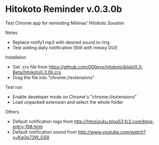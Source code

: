 Hitokoto Reminder v.0.3.0b
==================
Test Chrome app for reminding Milimas' Hitokoto Soushin


Notes
- Replace notify1.mp3 with desired sound to ring
- Test adding daily notification (Still with messy GUI)

Installaion
- Get .crx file from https://github.com/000pyo/hitokoto/blob/0.3-Beta/hitokoto0.3.0b.crx
- Drag the file into "chrome://extensions"

Test run
- Enable developer mode on Chrome's "chrome://extensions"
- Load unpacked extension and select the whole folder

Others
- Default notification logo from http://hitosizuku.blog53.fc2.com/blog-entry-198.html
- Default notification sound from http://www.youtube.com/watch?v=KaOo73W_GS8
